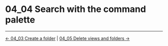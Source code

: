 # 04_04 Search with the command palette

<!-- FooterStart -->
---
[← 04_03 Create a folder](../04_03_create_a_folder/README.md) | [04_05 Delete views and folders →](../04_05_delete_views_folders/README.md)
<!-- FooterEnd -->
